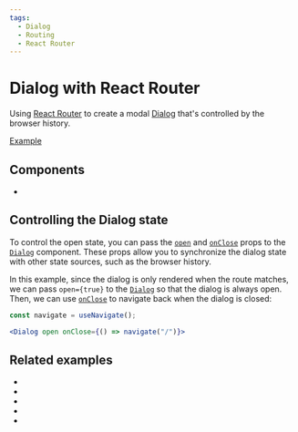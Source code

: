 ```yaml
---
tags:
  - Dialog
  - Routing
  - React Router
---
```


# Dialog with React Router

<div data-description>

Using [React Router](https://reactrouter.com) to create a modal [Dialog](/components/dialog) that's controlled by the browser history.

</div>

<div data-tags></div>

<a href="./index.tsx" data-playground>Example</a>

## Components

<div data-cards="components">

- [](/components/dialog)

</div>

## Controlling the Dialog state

To control the open state, you can pass the [`open`](/reference/dialog#open) and [`onClose`](/reference/dialog#onclose) props to the [`Dialog`](/reference/dialog) component. These props allow you to synchronize the dialog state with other state sources, such as the browser history.

In this example, since the dialog is only rendered when the route matches, we can pass `open={true}` to the [`Dialog`](/reference/dialog) so that the dialog is always open. Then, we can use [`onClose`](/reference/dialog#onclose) to navigate back when the dialog is closed:

```jsx
const navigate = useNavigate();

<Dialog open onClose={() => navigate("/")}>
```

## Related examples

<div data-cards="examples">

- [](/examples/tab-react-router)
- [](/examples/dialog-next-router)
- [](/examples/dialog-menu)
- [](/examples/dialog-nested)
- [](/examples/dialog-hide-warning)

</div>
